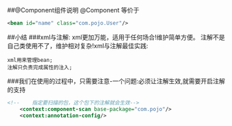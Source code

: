 ##@Component组件说明
@Component 等价于
```xml
<bean id="name" class="com.pojo.User"/>
```
##小结
###xml与注解:
    xml更加万能，适用于任何场合!维护简单方便。
    注解不是自己类使用不了，维护相对复杂!xml与注解最佳实践:
    
    xml用来管理bean;
    注解只负责完成属性的注入;

###我们在使用的过程中，只需要注意-一个问题:必须让注解生效,就需要开启注解的支持
```xml
<!--    指定要扫描的包，这个包下的注解就会生效-->
    <context:component-scan base-package="com.pojo"/>
    <context:annotation-config/>
```



